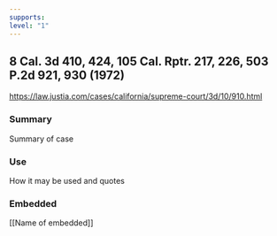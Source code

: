 ```yaml
---
supports: 
level: "1"
---
```

## 8 Cal. 3d 410, 424, 105 Cal. Rptr. 217, 226, 503 P.2d 921, 930 (1972)

https://law.justia.com/cases/california/supreme-court/3d/10/910.html

### Summary

Summary of case

### Use

How it may be used and quotes

### Embedded

[[Name of embedded]]
